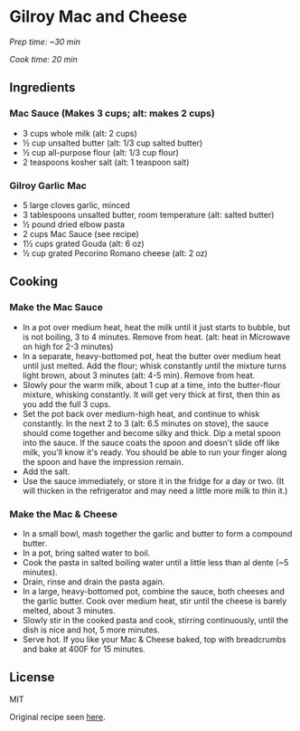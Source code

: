 # Gilroy Mac and Cheese

*Prep time: ~30 min*

*Cook time: 20 min*

## Ingredients

 ### Mac Sauce (Makes 3 cups; alt: makes 2 cups)
 - 3 cups whole milk (alt: 2 cups)
 - ½ cup unsalted butter (alt: 1/3 cup salted butter)
 - ½ cup all-purpose flour (alt: 1/3 cup flour)
 - 2 teaspoons kosher salt (alt: 1 teaspoon salt)

 ### Gilroy Garlic Mac
 - 5 large cloves garlic, minced
 - 3 tablespoons unsalted butter, room temperature (alt: salted butter)
 - ½ pound dried elbow pasta
 - 2 cups Mac Sauce (see recipe)
 - 1½ cups grated Gouda (alt: 6 oz)
 - ½ cup grated Pecorino Romano cheese (alt: 2 oz)


## Cooking

 ### Make the Mac Sauce
 - In a pot over medium heat, heat the milk until it just starts to bubble, but is not boiling, 3 to 4 minutes. Remove from heat. (alt: heat in Microwave on high for 2-3 minutes)
 - In a separate, heavy-bottomed pot, heat the butter over medium heat until just melted. Add the flour; whisk constantly until the mixture turns light brown, about 3 minutes (alt: 4-5 min). Remove from heat.
 - Slowly pour the warm milk, about 1 cup at a time, into the butter-flour mixture, whisking constantly. It will get very thick at first, then thin as you add the full 3 cups.
 - Set the pot back over medium-high heat, and continue to whisk constantly. In the next 2 to 3  (alt: 6.5 minutes on stove), the sauce should come together and become silky and thick. Dip a metal spoon into the sauce. If the sauce coats the spoon and doesn't slide off like milk, you'll know it's ready. You should be able to run your finger along the spoon and have the impression remain. 
  - Add the salt. 
  - Use the sauce immediately, or store it in the fridge for a day or two. (It will thicken in the refrigerator and may need a little more milk to thin it.)

 ### Make the Mac & Cheese
 - In a small bowl, mash together the garlic and butter to form a compound butter.
 - In a pot, bring salted water to boil.
 - Cook the pasta in salted boiling water until a little less than al dente (~5 minutes). 
 - Drain, rinse and drain the pasta again.
 - In a large, heavy-bottomed pot, combine the sauce, both cheeses and the garlic butter. Cook over medium heat, stir until the cheese is barely melted, about 3 minutes. 
  - Slowly stir in the cooked pasta and cook, stirring continuously, until the dish is nice and hot, 5 more minutes. 
  - Serve hot. If you like your Mac & Cheese baked, top with breadcrumbs and bake at 400F for 15 minutes.

License
----

MIT

Original recipe seen [here](http://www.sprungatlast.com/easyrecipe-print/3851-0/).
